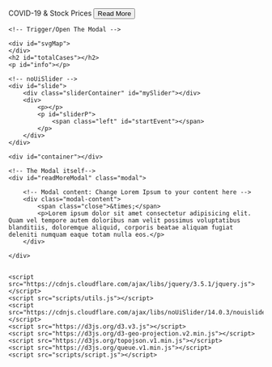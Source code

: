 <!DOCTYPE html>
<html lang="en">

<head>
    <meta charset="UTF-8">
    <meta name="viewport" content="width=device-width, initial-scale=1.0">
    <title>COVID-19 & Stock Prices</title>
    <link rel="stylesheet" href="https://unpkg.com/leaflet@1.5.1/dist/leaflet.css" integrity="sha512-xwE/Az9zrjBIphAcBb3F6JVqxf46+CDLwfLMHloNu6KEQCAWi6HcDUbeOfBIptF7tcCzusKFjFw2yuvEpDL9wQ==" crossorigin="" />
    <link href="https://cdnjs.cloudflare.com/ajax/libs/noUiSlider/14.0.3/nouislider.min.css" rel="stylesheet">
    <link rel="stylesheet" href="styles/style.css">
</head>

<body>
    <div id="title">
        COVID-19 & Stock Prices
        <button id="readMoreBtn">Read More</button>
    </div>

    <!-- Trigger/Open The Modal -->

    <div id="svgMap">
    </div>
    <h2 id="totalCases"></h2>
    <p id="info"></p>

    <!-- noUiSlider -->
    <div id="slide">
        <div class="sliderContainer" id="mySlider"></div>
        <div>
            <p></p>
            <p id="sliderP">
                <span class="left" id="startEvent"></span>
            </p>
        </div>
    </div>

    <div id="container"></div>

    <!-- The Modal itself-->
    <div id="readMoreModal" class="modal">

        <!-- Modal content: Change Lorem Ipsum to your content here -->
        <div class="modal-content">
            <span class="close">&times;</span>
            <p>Lorem ipsum dolor sit amet consectetur adipisicing elit. Quam vel tempore autem doloribus nam velit possimus voluptatibus blanditiis, doloremque aliquid, corporis beatae aliquam fugiat deleniti numquam eaque totam nulla eos.</p>
        </div>

    </div>


    <script src="https://cdnjs.cloudflare.com/ajax/libs/jquery/3.5.1/jquery.js"></script>
    <script src="scripts/utils.js"></script>
    <script src="https://cdnjs.cloudflare.com/ajax/libs/noUiSlider/14.0.3/nouislider.min.js"></script>
    <script src="https://d3js.org/d3.v3.js"></script>
    <script src="https://d3js.org/d3-geo-projection.v2.min.js"></script>
    <script src="https://d3js.org/topojson.v1.min.js"></script>
    <script src="https://d3js.org/queue.v1.min.js"></script>
    <script src="scripts/script.js"></script>
</body>

</html>
